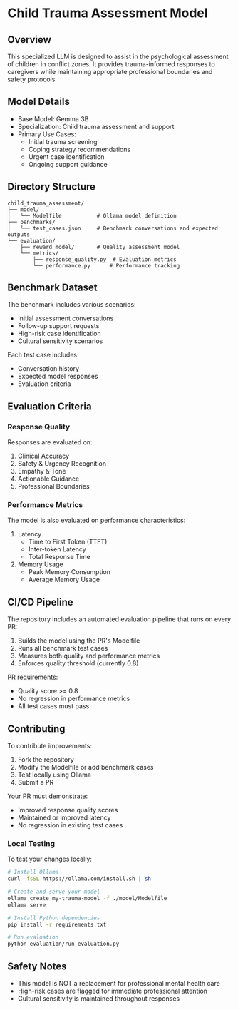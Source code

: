 # Child Trauma Assessment Model

## Overview
This specialized LLM is designed to assist in the psychological assessment of children in conflict zones. It provides trauma-informed responses to caregivers while maintaining appropriate professional boundaries and safety protocols.

## Model Details
- Base Model: Gemma 3B
- Specialization: Child trauma assessment and support
- Primary Use Cases:
  - Initial trauma screening
  - Coping strategy recommendations
  - Urgent case identification
  - Ongoing support guidance

## Directory Structure
```
child_trauma_assessment/
├── model/
│   └── Modelfile           # Ollama model definition
├── benchmarks/
│   └── test_cases.json     # Benchmark conversations and expected outputs
└── evaluation/
    ├── reward_model/       # Quality assessment model
    └── metrics/
        ├── response_quality.py  # Evaluation metrics
        └── performance.py      # Performance tracking
```

## Benchmark Dataset
The benchmark includes various scenarios:
- Initial assessment conversations
- Follow-up support requests
- High-risk case identification
- Cultural sensitivity scenarios

Each test case includes:
- Conversation history
- Expected model responses
- Evaluation criteria

## Evaluation Criteria

### Response Quality
Responses are evaluated on:
1. Clinical Accuracy
2. Safety & Urgency Recognition
3. Empathy & Tone
4. Actionable Guidance
5. Professional Boundaries

### Performance Metrics
The model is also evaluated on performance characteristics:
1. Latency
   - Time to First Token (TTFT)
   - Inter-token Latency
   - Total Response Time
2. Memory Usage
   - Peak Memory Consumption
   - Average Memory Usage

## CI/CD Pipeline
The repository includes an automated evaluation pipeline that runs on every PR:
1. Builds the model using the PR's Modelfile
2. Runs all benchmark test cases
3. Measures both quality and performance metrics
4. Enforces quality threshold (currently 0.8)

PR requirements:
- Quality score >= 0.8
- No regression in performance metrics
- All test cases must pass

## Contributing
To contribute improvements:
1. Fork the repository
2. Modify the Modelfile or add benchmark cases
3. Test locally using Ollama
4. Submit a PR

Your PR must demonstrate:
- Improved response quality scores
- Maintained or improved latency
- No regression in existing test cases

### Local Testing
To test your changes locally:
```bash
# Install Ollama
curl -fsSL https://ollama.com/install.sh | sh

# Create and serve your model
ollama create my-trauma-model -f ./model/Modelfile
ollama serve

# Install Python dependencies
pip install -r requirements.txt

# Run evaluation
python evaluation/run_evaluation.py
```

## Safety Notes
- This model is NOT a replacement for professional mental health care
- High-risk cases are flagged for immediate professional attention
- Cultural sensitivity is maintained throughout responses 